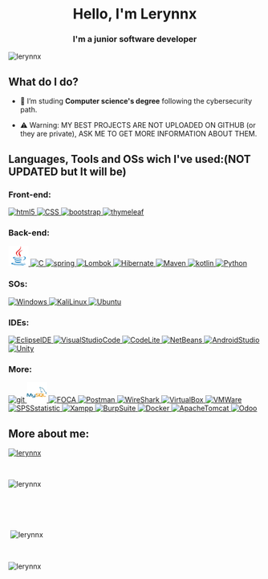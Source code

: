 <h1 align="center">Hello, I'm Lerynnx</h1>
<h3 align="center">I'm a junior software developer</h3>

<p align="left"> <img src="https://komarev.com/ghpvc/?username=lerynnx&label=Profile%20views&color=0e75b6&style=flat" alt="lerynnx" /> </p>

<h2>What do I do?</h2>

- 🌱 I’m studing **Computer science's degree** following the cybersecurity path.
  
- ⚠️ Warning: MY BEST PROJECTS ARE NOT UPLOADED ON GITHUB (or they are private), ASK ME TO GET MORE INFORMATION ABOUT THEM.

<h2 align="left">Languages, Tools and OSs wich I've used:(NOT UPDATED but It will be)</h2>

<h3>Front-end:</h3>
<p align="left">
  <a href="https://www.w3.org/html/" target="_blank" rel="noreferrer">
    <img src="https://www.vectorlogo.zone/logos/w3_html5/w3_html5-icon.svg" alt="html5" width="40" height="40"/>
  </a>
  <a href="https://www.w3.org/css/" target="_blank" rel="noreferrer">
    <img src="https://www.vectorlogo.zone/logos/w3_css/w3_css-icon.svg" alt="CSS" width="40" height="40"/>
  </a>
  <a href="https://getbootstrap.com" target="_blank" rel="noreferrer">
    <img src="https://www.vectorlogo.zone/logos/getbootstrap/getbootstrap-icon.svg" alt="bootstrap" width="40" height="40"/>
  </a>
  <a href="https://www.thymeleaf.org" target="_blank" rel="noreferrer">
    <img src="https://github.com/gilbarbara/logos/blob/main/logos/thymeleaf-icon.svg" alt="thymeleaf" width="40" height="40"/>
  </a>
</p>

<h3>Back-end:</h3>
<p align="left">
  <a href="https://www.java.com" target="_blank" rel="noreferrer">
    <img src="https://raw.githubusercontent.com/devicons/devicon/master/icons/java/java-original.svg" alt="java" width="40" height="40"/>
  </a>
  <a href="https://www.w3schools.com/c/c_intro.php" target="_blank" rel="noreferrer">
    <img src="https://upload.wikimedia.org/wikipedia/commons/thumb/1/18/C_Programming_Language.svg/1853px-C_Programming_Language.svg.png" alt="C" width="40" height="40"/>
  </a>
  <a href="https://spring.io/" target="_blank" rel="noreferrer">
    <img src="https://www.vectorlogo.zone/logos/springio/springio-icon.svg" alt="spring" width="40" height="40"/>
  </a>
  <a href="https://projectlombok.org" target="_blank" rel="noreferrer">
    <img src="https://miro.medium.com/v2/resize:fit:490/1*pDXWRTleqr39P7O43glCcQ.jpeg" alt="Lombok" width="40" height="40"/>
  </a>
  <a href="https://hibernate.org/" target="_blank" rel="noreferrer">
    <img src="https://www.vectorlogo.zone/logos/hibernate/hibernate-icon.svg" alt="Hibernate" width="40" height="40"/>
  </a>
  <a href="https://maven.apache.org/" target="_blank" rel="noreferrer">
    <img src="https://www.vectorlogo.zone/logos/apache_maven/apache_maven-icon.svg" alt="Maven" width="40" height="40"/>
  </a>
  <a href="https://kotlinlang.org" target="_blank" rel="noreferrer">
    <img src="https://www.vectorlogo.zone/logos/kotlinlang/kotlinlang-icon.svg" alt="kotlin" width="40" height="40"/>
  </a>
  <a href="https://www.python.org/" target="_blank" rel="noreferrer">
    <img src="https://www.vectorlogo.zone/logos/python/python-icon.svg" alt="Python" width="40" height="40"/>
  </a>
</p>

<h3>SOs:</h3>
<p align="left">
  <a href="https://www.microsoft.com/en-en/windows" target="_blank" rel="noreferrer">
    <img src="https://logospng.org/download/windows-11/logo-windows-11-icon-1024.png" alt="Windows" width="40" height="40"/>
  </a>
  <a href="https://www.kali.org/" target="_blank" rel="noreferrer">
    <img src="https://www.freelogovectors.net/wp-content/uploads/2021/12/kali-logo-freelogovectors.net_.png" alt="KaliLinux" width="40" height="40"/>
  </a>
  <a href="https://ubuntu.com" target="_blank" rel="noreferrer">
    <img src="https://www.vectorlogo.zone/logos/ubuntu/ubuntu-icon.svg" alt="Ubuntu" width="40" height="40"/>
  </a>
</p>


<h3>IDEs:</h3>
<p align="left">
  <a href="https://eclipseide.org/" target="_blank" rel="noreferrer">
    <img src="https://www.nicepng.com/png/full/264-2648074_eclipse-logo-png-transparent-eclipse-ide.png" alt="EclipseIDE" width="40" height="40"/>
  </a>
  <a href="https://code.visualstudio.com/" target="_blank" rel="noreferrer">
    <img src="https://upload.vectorlogo.zone/logos/visualstudio_code/images/0aea25bb-27bb-427f-8d65-f999bf0cba67.svg" alt="VisualStudioCode" width="40" height="40"/>
  </a>
  <a href="https://codelite.org/" target="_blank" rel="noreferrer">
    <img src="https://github.com/eranif/codelite/blob/master/art/codelite-logo-no-bg.png" alt="CodeLite" width="40" height="40"/>
  </a>
  <a href="https://netbeans.apache.org/front/main/index.html" target="_blank" rel="noreferrer">
    <img src="https://github.com/vinceliuice/Fluent-icon-theme/blob/master/src/scalable/apps/netbeans.svg" alt="NetBeans" width="40" height="40"/>
  </a>
  <a href="https://developer.android.com/studio" target="_blank" rel="noreferrer">
    <img src="https://tse3.mm.bing.net/th?id=OIP.lb4vpSHqUlcmlhK6lKf4JgAAAA&pid=Api" alt="AndroidStudio" width="40" height="40"/>
  </a>
  <a href="https://unity.com/" target="_blank" rel="noreferrer">
    <img src="https://upload.vectorlogo.zone/logos/unity3d/images/33965117-e670-4b9a-88ef-084ee868bbf8.svg" alt="Unity" width="40" height="40"/>
  </a>
</p>

<h3>More:</h3>
<p align="left">
  <a href="https://git-scm.com/" target="_blank" rel="noreferrer">
    <img src="https://www.vectorlogo.zone/logos/git-scm/git-scm-icon.svg" alt="git" width="40" height="40"/>
  </a>
  <a href="https://www.mysql.com/" target="_blank" rel="noreferrer">
    <img src="https://raw.githubusercontent.com/devicons/devicon/master/icons/mysql/mysql-original-wordmark.svg" alt="MySQL" width="40" height="40"/>
  </a>
  <a href="https://cybersecuritycloud.telefonicatech.com/en/innovation-labs/innovation-technologies/foca" target="_blank" rel="noreferrer">
    <img src="https://raw.githubusercontent.com/ElevenPaths/FOCA/refs/heads/master/FOCA/Icons/Logo_interfaz.ico" alt="FOCA" width="50" height="45"/>
  </a>
  <a href="https://postman.com" target="_blank" rel="noreferrer">
    <img src="https://www.vectorlogo.zone/logos/getpostman/getpostman-icon.svg" alt="Postman" width="40" height="40"/>
  </a>
  <a href="https://www.wireshark.org/" target="_blank" rel="noreferrer">
    <img src="https://icons.veryicon.com/png/System/Captiva/wireshark.png" alt="WireShark" width="40" height="40"/>
  </a>
  <a href="https://www.virtualbox.org/" target="_blank" rel="noreferrer">
    <img src="https://www.vectorlogo.zone/logos/virtualbox/virtualbox-icon.svg" alt="VirtualBox" width="40" height="40"/>
  </a>
  <a href="https://www.vmware.com/" target="_blank" rel="noreferrer">
    <img src="https://github.com/vinceliuice/Fluent-icon-theme/blob/master/src/scalable/apps/vmware-player.svg" alt="VMWare" width="40" height="40"/>
  </a>
  <a href="https://www.ibm.com/en-en/products/spss-statistics" target="_blank" rel="noreferrer">
    <img src="https://www.liblogo.com/img-logo/sp6888da88-spss-logo-download-hd-ibm-spss-statistics-logo-ibm-spss-statistics-25.png" alt="SPSSstatistic" width="40" height="40"/>
  </a>
  <a href="https://www.apachefriends.org/en/index.html" target="_blank" rel="noreferrer">
    <img src="https://static-00.iconduck.com/assets.00/xampp-icon-512x506-o2hpws0t.png" alt="Xampp" width="40" height="40"/>
  </a>
  <a href="https://portswigger.net/burp" target="_blank" rel="noreferrer">
    <img src="https://downloadlynet.ir/wp-content/uploads/2023/10/Burp-Suite-Professional.png" alt="BurpSuite" width="40" height="40"/>
  </a>
  <a href="https://www.docker.com/" target="_blank" rel="noreferrer">
    <img src="https://www.vectorlogo.zone/logos/docker/docker-tile.svg" alt="Docker" width="40" height="40"/>
  </a>
  <a href="https://tomcat.apache.org/" target="_blank" rel="noreferrer">
    <img src="https://www.vectorlogo.zone/logos/apache_tomcat/apache_tomcat-icon.svg" alt="ApacheTomcat" width="40" height="40"/>
  </a>
  <a href="https://www.odoo.com" target="_blank" rel="noreferrer">
    <img src="https://github.com/dochne/wappalyzer/blob/main/src/images/icons/Odoo.svg" alt="Odoo" width="40" height="40"/>
  </a>
  <!--<a href="https://www.postgresql.org" target="_blank" rel="noreferrer">
    <img src="https://raw.githubusercontent.com/devicons/devicon/master/icons/postgresql/postgresql-original-wordmark.svg" alt="PostgreSQL" width="40" height="40"/>
  </a>-->
</p>
<h2>More about me: </h2>

<p align="left"> <a href="https://github.com/ryo-ma/github-profile-trophy"><img src="https://github-profile-trophy.vercel.app/?username=lerynnx&theme=onedark&row=2&column=4&margin-w=15&margin-h=15&no-bg=true" alt="lerynnx" /></a> </p>
<br/>
<p><img align="left" src="https://github-readme-stats.vercel.app/api/top-langs?username=lerynnx&theme=onedark&show_icons=true&locale=en&layout=compact" alt="lerynnx" /></p>
<br/><br/><br/><br/><br/>
<p>&nbsp;<img align="center" src="https://github-readme-stats.vercel.app/api?username=lerynnx&theme=onedark&show_icons=true&locale=en" alt="lerynnx" /></p>
<br/>
<p><img align="center" src="https://github-readme-streak-stats.herokuapp.com/?user=lerynnx&theme=onedark" alt="lerynnx" /></p>

